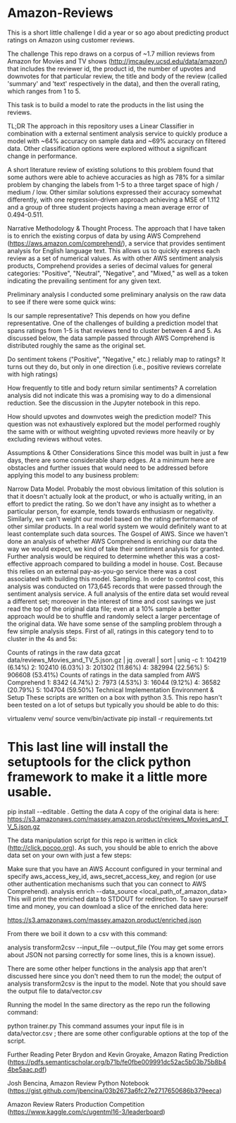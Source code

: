 # Amazon-Reviews

This is a short little challenge I did a year or so ago about predicting product ratings on Amazon using customer reviews.

The challenge
This repo draws on a corpus of ~1.7 million reviews from Amazon for Movies and TV shows (http://jmcauley.ucsd.edu/data/amazon/) that includes the reviewer id, the product id, the number of upvotes and downvotes for that particular review, the title and body of the review (called 'summary' and 'text' respectively in the data), and then the overall rating, which ranges from 1 to 5.

This task is to build a model to rate the products in the list using the reviews.

TL;DR
The approach in this repository uses a Linear Classifier in combination with a external sentiment analysis service to quickly produce a model with ~64% accuracy on sample data and ~69% accuracy on filtered data. Other classification options were explored without a significant change in performance.

A short literature review of existing solutions to this problem found that some authors were able to achieve accuracies as high as 78% for a similar problem by changing the labels from 1-5 to a three target space of high / medium / low. Other similar solutions expressed their accuracy somewhat differently, with one regression-driven approach achieving a MSE of 1.112 and a group of three student projects having a mean average error of 0.494-0.511.

Narrative
Methodology & Thought Process.
The approach that I have taken is to enrich the existing corpus of data by using AWS Comprehend (https://aws.amazon.com/comprehend/), a service that provides sentiment analysis for English language text. This allows us to quickly express each review as a set of numerical values. As with other AWS sentiment analysis products, Comprehend provides a series of decimal values for general categories: "Positive", "Neutral", "Negative", and "Mixed," as well as a token indicating the prevailing sentiment for any given text.

Preliminary analysis
I conducted some preliminary analysis on the raw data to see if there were some quick wins:

Is our sample representative? This depends on how you define representative. One of the challenges of building a prediction model that spans ratings from 1-5 is that reviews tend to cluster between 4 and 5. As discussed below, the data sample passed through AWS Comprehend is distributed roughly the same as the original set.

Do sentiment tokens ("Positive", "Negative," etc.) reliably map to ratings? It turns out they do, but only in one direction (i.e., positive reviews correlate with high ratings)

How frequently to title and body return similar sentiments? A correlation analysis did not indicate this was a promising way to do a dimensional reduction. See the discussion in the Jupyter notebook in this repo.

How should upvotes and downvotes weigh the prediction model? This question was not exhaustively explored but the model performed roughly the same with or without weighting upvoted reviews more heavily or by excluding reviews without votes.

Assumptions & Other Considerations
Since this model was built in just a few days, there are some considerable sharp edges. At a minimum here are obstacles and further issues that would need to be addressed before applying this model to any business problem:

Narrow Data Model. Probably the most obvious limitation of this solution is that it doesn't actually look at the product, or who is actually writing, in an effort to predict the rating. So we don't have any insight as to whether a particular person, for example, tends towards enthusiasm or negativity. Similarly, we can't weight our model based on the rating performance of other similar products. In a real world system we would definitely want to at least contemplate such data sources.
The Gospel of AWS. Since we haven't done an analysis of whether AWS Comprehend is enriching our data the way we would expect, we kind of take their sentiment analysis for granted. Further analysis would be required to determine whether this was a cost-effective approach compared to building a model in house.
Cost. Because this relies on an external pay-as-you-go service there was a cost associated with building this model.
Sampling. In order to control cost, this analysis was conducted on 173,645 records that were passed through the sentiment analysis service. A full analysis of the entire data set would reveal a different set; moreover in the interest of time and cost savings we just read the top of the original data file; even at a 10% sample a better approach would be to shuffle and randomly select a larger percentage of the original data.
We have some sense of the sampling problem through a few simple analysis steps. First of all, ratings in this category tend to to cluster in the 4s and 5s:

Counts of ratings in the raw data
gzcat data/reviews_Movies_and_TV_5.json.gz | jq .overall | sort | uniq -c
1: 104219 	(6.14%)
2: 102410 	(6.03%)
3: 201302 	(11.86%)
4: 382994 	(22.56%)
5: 906608 	(53.41%)
Counts of ratings in the data sampled from AWS Comprehend
1: 8342 	(4.74%)
2: 7973 	(4.53%)
3: 16044 	(9.12%)
4: 36582 	(20.79%)
5: 104704 	(59.50%)
Technical Implementation
Environment & Setup
These scripts are written on a box with python 3.5. This repo hasn't been tested on a lot of setups but typically you should be able to do this:

virtualenv venv/
source venv/bin/activate
pip install -r requirements.txt
# This last line will install the setuptools for the click python framework to make it a little more usable.
pip install --editable .
Getting the data
A copy of the original data is here: https://s3.amazonaws.com/massey.amazon.product/reviews_Movies_and_TV_5.json.gz

The data manipulation script for this repo is written in click (http://click.pocoo.org). As such, you should be able to enrich the above data set on your own with just a few steps:

Make sure that you have an AWS Account configured in your terminal and specify aws_access_key_id, aws_secret_access_key, and region (or use other authentication mechanisms such that you can connect to AWS Comprehend).
analysis enrich --data_source <local_path_of_amazon_data>
This will print the enriched data to STDOUT for redirection. To save yourself time and money, you can download a slice of the enriched data here:

https://s3.amazonaws.com/massey.amazon.product/enriched.json

From there we boil it down to a csv with this command:

analysis transform2csv --input_file <filename> --output_file <filename>
(You may get some errors about JSON not parsing correctly for some lines, this is a known issue).

There are some other helper functions in the analysis app that aren't discussed here since you don't need them to run the model; the output of analysis transform2csv is the input to the model. Note that you should save the output file to data/vector.csv

Running the model
In the same directory as the repo run the following command:

python trainer.py
This command assumes your input file is in data/vector.csv ; there are some other configurable options at the top of the script.

Further Reading
Peter Brydon and Kevin Groyake, Amazon Rating Prediction (https://pdfs.semanticscholar.org/b71b/fe0fbe009991dc52ac5b03b75b8b44be5aac.pdf)

Josh Bencina, Amazon Review Python Notebook (https://gist.github.com/jbencina/03b2673a6fc27e2717650686b379eeca)

Amazon Review Raters Production Competition (https://www.kaggle.com/c/ugentml16-3/leaderboard)
